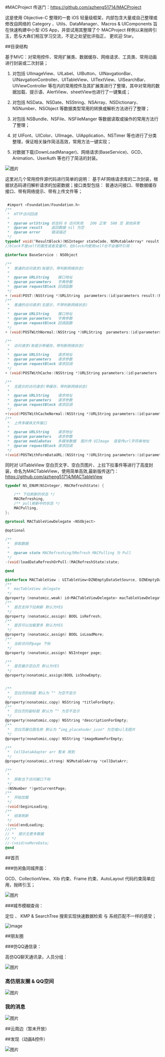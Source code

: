 #MACProject
传送门：https://github.com/azheng51714/MACProject

这是使用 Objective-C 整理的一套 iOS 轻量级框架，内部包含大量或自己整理或修改自网络的 Category 、Utils、DataManager、Macros & UIComponents 旨在快速构建中小型 iOS App，并尝试用其整理了个 MACProject 样例以来抛砖引玉，愿与大犇们相互学习交流，不足之处望批评指正， 更欢迎 Star。

##目录结构

基于MVC：对常用控件、常用扩展类、数据缓存、网络请求、工具类、常用动画进行封装或二次封装；

1. 对包括 UIImageView、UILabel、UIButton、UINavgationBar、UINavgationController、UITableView、UITextView、UISearchBar、UIViewController 等在内的常用控件及其扩展类进行了整理，其中对常用的数据加载、提示语、AlertView、sheetView也进行了一键集成；

2. 对包括 NSData、NSDate、NSString、NSArray、NSDictionary、NSNumber、NSObject 等数据类型常用的转换或解析方法进行了整理；

3. 对包括 NSBundle、NSFile、NSFileManger 等数据读取或操作的常用方法行了整理；

4. 对 UIFont、UIColor、UIImage、UIApplication、NSTimer 等也进行了分类整理，保证相关操作简洁高效，常用方法一键实现；
5. 对数据下载(DownLoadManager)、网络请求(BaseService)、GCD、Animation、UserAuth 等也行了简洁的封装。

![图片](http://upload-images.jianshu.io/upload_images/335970-d8e4adf25d641f3e.png?imageMogr2/auto-orient/strip%7CimageView2/2/w/1240)

 这里对几个常用控件源代码进行简单的说明：
基于AF网络请求库的二次封装，根据状态码递归解析请求的加密数据；接口类型包括： 普通访问接口、带数据缓存接口、带有网络提示、带有上传文件等；

```Objective-C

 #import <Foundation/Foundation.h>
/**
 *  HTTP访问回调
 *
 *  @param urlString 状态码 0 访问失败   200 正常  500 空 其他异常
 *  @param result    返回数据 nil 为空
 *  @param error     错误描述
 */
typedef void(^ResultBlock)(NSInteger stateCode, NSMutableArray* result, NSError *error);
//block不是self的属性或者变量时，在block内使用self也不会循环引用：

@interface BaseService : NSObject

/**
 *  普通的访问请求(有提示，带判断网络状态)
 *
 *  @param URLString    接口地址
 *  @param parameters   字典参数
 *  @param requestBlock 回调函数
 */
+ (void)POST:(NSString *)URLString  parameters:(id)parameters result:(ResultBlock)requestBlock;
/**
 *  普通的访问请求(无提示，不带判断网络状态)
 *
 *  @param URLString    接口地址
 *  @param parameters   字典参数
 *  @param requestBlock 回调函数
 */
+ (void)POSTWithNormal:(NSString *)URLString  parameters:(id)parameters result:(ResultBlock)requestBlock;

/**
 *  访问请求(有提示带缓存，带判断网络状态)
 *
 *  @param URLString    请求地址
 *  @param parameters   请求参数
 *  @param requestBlock 请求回调
 */
+ (void)POSTWithCache:(NSString *)URLString parameters:(id)parameters  completionBlock:(ResultBlock)requestBlock;

/**
 *  无提示的访问请求(带缓存，带判断网络状态)
 *
 *  @param URLString    请求地址
 *  @param parameters   请求参数
 *  @param requestBlock 请求回调
 */
+(void)POSTWithCacheNormal:(NSString *)URLString parameters:(id)parameters  completionBlock:(ResultBlock)requestBlock cacheBlock:(ResultBlock)cacheBlock;
/**
 *  上传多媒体文件接口
 *
 *  @param URLString    请求地址
 *  @param parameters   请求参数
 *  @param mediaDatas   多媒体数据  图片传 UIImage  语音传url字符串地址
 *  @param requestBlock 请求回调
 */
+(void)POSTWithFormDataURL:(NSString *)URLString parameters:(id)parameters mediaData:(NSMutableArray *)mediaDatas completionBlock:(ResultBlock)requestBlock;

```
同时对 UITableView 空白页文字、空白页图片、上拉下拉事件等进行了高度封装，命名为MACTableView，使用简单高效,最新版传送门：
https://github.com/azheng51714/MACTableView
```Objective-C
typedef NS_ENUM(NSInteger, MACRefreshState) {

    /** 下拉刷新的状态 */
    MACRefreshing,
    /** pull刷新中的状态 */
    MACPulling,
};

@protocol MACTableViewDelegate <NSObject>

@optional

/**
 *  获取数据
 *
 *  @param state MACRefreshing为Refresh MACPulling 为 Pull
 */
-(void)loadDataRefreshOrPull:(MACRefreshState)state;

@end

@interface MACTableView : UITableView<DZNEmptyDataSetSource, DZNEmptyDataSetDelegate>
/**
 *  macTableView delegate
 */
@property (nonatomic,weak) id<MACTableViewDelegate> macTableViewDelegate;
/**
 *  是否支持下拉刷新 默认为YES
 */
@property (nonatomic,assign) BOOL isRefresh;
/**
 *  是否可以加载更多 默认为YES
 */
@property (nonatomic,assign) BOOL isLoadMore;
/**
 *  当前访问的page 下标
 */
@property (nonatomic,assign) NSInteger page;

/**
 *  是否展示空白页 默认为YES
 */
@property(nonatomic,assign)BOOL isShowEmpty;


/**
 *  空白页的标题 默认为 “" 为空不显示
 */
@property(nonatomic,copy) NSString *titleForEmpty;
/**
 *  空白页的副标题 默认为 “" 为空不显示
 */
@property(nonatomic,copy) NSString *descriptionForEmpty;
/**
 *  空白页展位图名称 默认为 “img_placehoder_icon" 为空或nil无图片
 */
@property(nonatomic,copy) NSString *imageNameForEmpty;

/**
 *  CellDataAdapter arr 暂未 用到
 */
@property(nonatomic,strong) NSMutableArray *cellDataArr;

/**
 *
 *  获取当下访问接口下标
 */
-(NSNumber *)getCurrentPage;
/**
 *  开始加载
 */
-(void)beginLoading;
/**
 *  结束刷新
 */
-(void)endLoading;
///**
// *  提示无更多数据
// */
//-(void)noMoreData;
@end

```
##首页

###仿闲鱼同城界面：

GCD、CollectionView、Xib 约束、Frame 约束、AutoLayout 代码约束简单应用，抛砖引玉；

![图片](https://github.com/azheng51714/MACProject/blob/master/pic/homePage.gif)

###城市模糊查询：

定位 、 KMP & SearchTree 搜索实现快速数据检索 与 系统匹配不一样的感受；

![image](https://github.com/azheng51714/MACProject/blob/master/pic/citySearch.gif)

##朋友圈

###仿QQ通信录：

高仿QQ聊天通讯录，人员分组：

![图片](https://github.com/azheng51714/MACProject/blob/master/pic/QQgroup.gif)

### 高仿朋友圈 & QQ空间
![图片](https://github.com/azheng51714/MACProject/blob/master/pic/friends.gif)

### 我的消息
![图片](https://github.com/azheng51714/MACProject/blob/master/pic/message.png)

##云周边（暂未开放）

##发现（动画&控件）

![图片](http://oc4tpefat.bkt.clouddn.com/finder.png)



